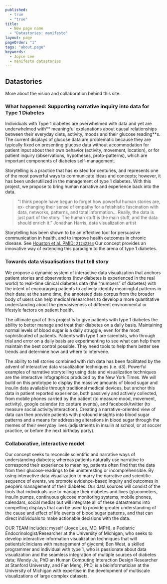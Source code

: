 ```yaml
---
published: 
  - true
  - "true"
title: 
  - New page name
  - "Datastories: manifesto"
layout: page
pageOrder: "1"
tags: "about,page"
keywords: 
  - Joyce Lee
  - manifesto datastories
---
```


## Datastories

More about the vision and collaboration behind this site.

### What happened: Supporting narrative inquiry into data for Type 1 Diabetes

Individuals with Type 1 diabetes are overwhelmed with data and yet are underwhelmed with** meaningful explanations about causal relationships between their everyday diets, activity, moods and their glucose reading**s.  The current displays of glucose data are problematic because they are typically fixed on presenting glucose data without accommodation for patient input about their own behavior (activity, movement, location), or for patient inquiry (observations, hypotheses, proto-patterns), which are important components of diabetes self-management.  

Storytelling is a practice that has existed for centuries, and represents one of the most powerful ways to communicate ideas and concepts; however, it has been underutilized in the management of type 1 diabetes.  With this project, we propose to bring human narrative and experience back into the data.

> “I think people have begun to forget how powerful human stories are, ex- changing their sense of empathy for a fetishistic fascination with data, networks, patterns, and total information... Really, the data is just part of the story. The human stuff is the main stuff, and the data should enrich it.”
Jonathan Harris, data visualization artist

Storytelling has been shown to be an effective tool for persuasive communication in health, and to improve health outcomes in chronic disease.  See [Houston et al. PMID: `21242364`](http://www.ncbi.nlm.nih.gov/pubmed/21242364)
Our concept provides an innovative way of extending this paradigm to the arena of type 1 diabetes. 

### Towards data visualisations that tell story

We propose a dynamic system of interactive data visualization that anchors patient stories and observations (how diabetes is experienced in the real world) to real-time clinical diabetes data (the “numbers” of diabetes) with the intent of encouraging patients to actively identify meaningful patterns in their data; at the same time, the annotated data corpus from the broader body of users can help medical researchers to develop a more quantitative understanding about the pervasiveness of different environmental or lifestyle factors on patient health.  

The ultimate goal of this project is to give patients with type 1 diabetes the ability to better manage and treat their diabetes on a daily basis.  Maintaining normal levels of blood sugar is a daily struggle, even for the most sophisticated of patients.  Patients with type 1 are scientists, who through trial and error on a daily basis are experimenting to see what can help them maintain the best control possible. They need tools to help them better see trends and determine how and where to intervene.  

The ability to tell stories combined with rich data has been facilitated by the advent of interactive data visualization techniques (i.e. d3).  Powerful examples of narrative storytelling using data and visualization techniques are the interactive infographics produced by the New York Times. We will build on this prototype to display the massive amounts of blood sugar and insulin data available through traditional medical devices, but anchor this data in patient reported experience, both passively and actively collected, from mobile phones carried by the patient (to measure mood, movement, activity), google calendar (to capture events), and facebook/twitter (to measure social activity/interaction).  Creating a narrative-oriented view of data can then provide patients with profound insights into blood sugar patterns and a means for addressing alterations in blood sugar through the memes of their everyday lives (adjustments in insulin at school, or at soccer practice, or before the next birthday party).   

### Collaborative, interactive model
Our concept seeks to reconcile scientific and narrative ways of understanding diabetes; whereas patients naturally use narrative to correspond their experience to meaning, patients often find that the data from their glucose-readings to be uninteresting or incomprehensible.  By using interactive data visualization to marry the narrative and scientific sequence of events, we promote evidence-based inquiry and outcomes in people’s management of their diabetes.  Our data sources will consist of the tools that individuals use to manage their diabetes and lives (glucometers, insulin pumps, continuous glucose monitoring systems, mobile phones, calendars, social media) but will integrate all of these datastreams into compelling displays that can be used to provide greater understanding of the cause and effect of life events of blood sugar patterns, and that can direct individuals to make actionable decisions with the data.  

OUR TEAM includes: myself (Joyce Lee, MD, MPH), a Pediatric Endocrinologist/Researcher at the University of Michigan, who seeks to develop interactive information visualization techniques that will patients/clinicians with management of glycemi; Ben West, a skilled programmer and individual with type 1, who is passionate about data visualization and the seamless integration of multiple sources of diabetes data; Wendy Ju, PhD an Human Computing Interaction Design Researcher at Stanford University, and Fan Meng, PhD, is a bioinformatician at the University of Michigan with expertise in the development of multiscale visualizations of large complex datasets.